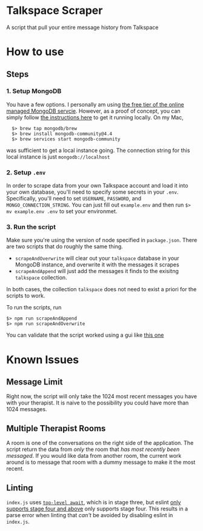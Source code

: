 # Talkspace Scraper
A script that pull your entire message history from Talkspace

# How to use

## Steps

### 1. Setup MongoDB
You have a few options. I personally am using [the free tier of the online managed MongoDB servcie](https://www.mongodb.com/pricing_).
However, as a proof of concept, you can simply follow [the instructions here](https://docs.mongodb.com/manual/administration/install-community/) to get it running locally. On my Mac, 

```{bash}
  $> brew tap mongodb/brew
  $> brew install mongodb-community@4.4
  $> brew services start mongodb-community
```
was sufficient to get a local instance going. The connection string for this local instance is just `mongodb://localhost`

### 2. Setup `.env`
In order to scrape data from your own Talkspace account and load it into your own database, you'll need to specify some secrets
in your `.env`. Specifically, you'll need to set `USERNAME`, `PASSWORD`, and `MONGO_CONNECTION_STRING`. You can just fill out `example.env` and then run `$> mv example.env .env` to set your environmet.

### 3. Run the script
Make sure you're using the version of node specified in `package.json`. There are two scripts that do roughly the same thing. 

- `scrapeAndOverwrite` will clear out your `talkspace` database in your MongoDB instance, and overwrite it with the messages it scrapes
- `scrapeAndAppend` will just add the messages it finds to the exisitng `talkspace` collection.

In both cases, the collection `talkspace` does not need to exist a priori for the scripts to work.

To run the scripts, run

```{bash}
$> npm run scrapeAndAppend
$> npm run scrapeAndOverwrite
```

You can validate that the script worked using a gui like [this one](https://www.mongodb.com/try/download/compass)

# Known Issues

## Message Limit
Right now, the script will only take the 1024 most recent messages you have with your therapist.
It is naive to the possibility you could have more than 1024 messages.

## Multiple Therapist Rooms
A room is one of the conversations on the right side of the application. The script return the data from _only_ the room that _has most recently been messaged_. If you would like data from another room, the current work around is to message that room with a dummy message to make it the most recent.

## Linting
`index.js` uses [`top-level await`](https://v8.dev/features/top-level-await), which is in stage three, but eslint [only supports stage four and above](https://github.com/eslint/espree/issues/409#issuecomment-465070765) only supports stage four. This results in a parse error when linting that _can't_ be avoided by disabling eslint in `index.js`.


